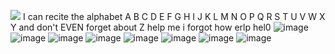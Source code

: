 ![](https://komarev.com/ghpvc/?username=your-github-username&color=e092bc)
I can recite the alphabet A B C D E F G H I J K L M N O P Q R S T U V W X Y and don't EVEN forget about Z
help me
i forgot how erlp
hel0
![image](https://github.com/user-attachments/assets/52a31e3b-abca-4e62-9536-6f3a6a8f3673)
![image](https://github.com/user-attachments/assets/9471e5bd-3bc5-4320-bbb3-891d7072cdec)
![image](https://github.com/user-attachments/assets/5abbed07-c8f2-4d03-a005-9abe20318d58)
![image](https://github.com/user-attachments/assets/f635a43d-85d6-46b2-ada6-2b4e9bb44aeb)
![image](https://github.com/user-attachments/assets/c2909dd0-7b5c-4b1a-a037-67b758c0e91f)
![image](https://github.com/user-attachments/assets/08af404d-75d2-427b-a67d-1b7941587a5f)
![image](https://github.com/user-attachments/assets/823b61e4-a77b-4b66-b7ec-f5654a7056f6)
![image](https://github.com/user-attachments/assets/958fbe72-467d-4926-b530-c6456efd2123)
